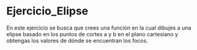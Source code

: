 # Ejercicio_Elipse
En este ejercicio se busca que crees una función en la cual dibujes a una elipse basado en los puntos de cortes a y b en el plano cartesiano y obtengas los valores de dónde se encuentran los focos.
